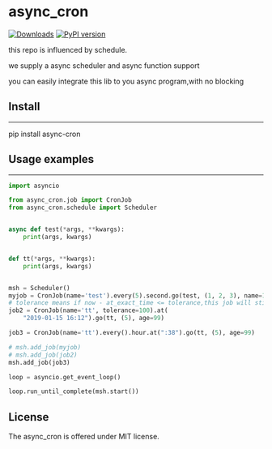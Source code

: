 # async_cron
[![Downloads](https://pepy.tech/badge/async_cron)](https://pepy.tech/project/async_cron)
[![PyPI version](https://badge.fury.io/py/async_cron.svg)](https://badge.fury.io/py/async_cron)

this repo is influenced by schedule.

we supply a async scheduler and async function support

you can easily integrate this lib to you async program,with no blocking

## Install

--------------

pip install async-cron

## Usage examples

--------------


```python
import asyncio

from async_cron.job import CronJob
from async_cron.schedule import Scheduler


async def test(*args, **kwargs):
    print(args, kwargs)


def tt(*args, **kwargs):
    print(args, kwargs)


msh = Scheduler()
myjob = CronJob(name='test').every(5).second.go(test, (1, 2, 3), name=123)
# tolerance means if now - at_exact_time <= tolerance,this job will still be applied
job2 = CronJob(name='tt', tolerance=100).at(
    "2019-01-15 16:12").go(tt, (5), age=99)

job3 = CronJob(name='tt').every().hour.at(":38").go(tt, (5), age=99)

# msh.add_job(myjob)
# msh.add_job(job2)
msh.add_job(job3)

loop = asyncio.get_event_loop()

loop.run_until_complete(msh.start())
```

License
-------

The async_cron is offered under MIT license.
